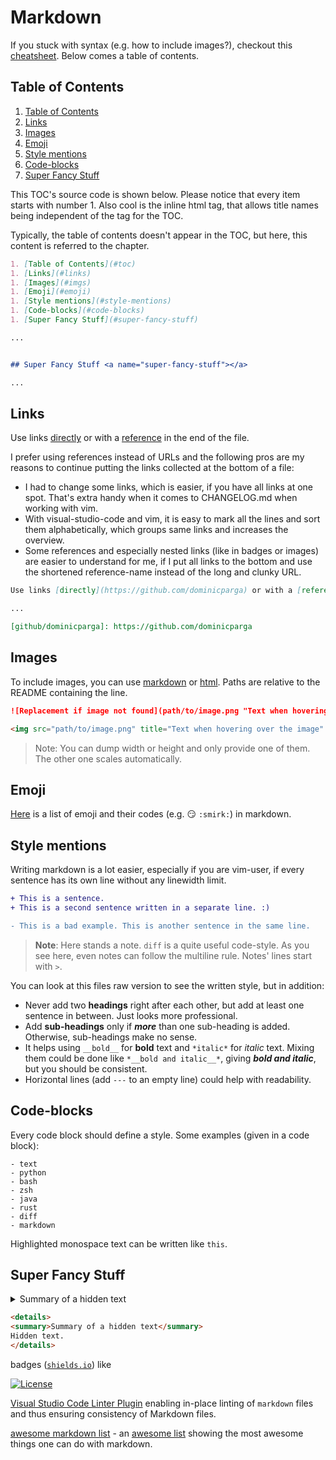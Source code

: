 # Markdown

If you stuck with syntax (e.g. how to include images?), checkout this [cheatsheet][github/adam-p/markdown-here/wiki/cheatsheet].
Below comes a table of contents.


## Table of Contents <a name="toc"></a>

1. [Table of Contents](#toc)
1. [Links](#links)
1. [Images](#imgs)
1. [Emoji](#emoji)
1. [Style mentions](#style-mentions)
1. [Code-blocks](#code-blocks)
1. [Super Fancy Stuff](#super-fancy-stuff)

This TOC's source code is shown below.
Please notice that every item starts with number 1.
Also cool is the inline html tag, that allows title names being independent of the tag for the TOC.

Typically, the table of contents doesn't appear in the TOC, but here, this content is referred to the chapter.

```markdown
1. [Table of Contents](#toc)
1. [Links](#links)
1. [Images](#imgs)
1. [Emoji](#emoji)
1. [Style mentions](#style-mentions)
1. [Code-blocks](#code-blocks)
1. [Super Fancy Stuff](#super-fancy-stuff)

...


## Super Fancy Stuff <a name="super-fancy-stuff"></a>

...
```


## Links <a name="links"></a>

Use links [directly](https://github.com/dominicparga) or with a [reference][github/dominicparga] in the end of the file.

I prefer using references instead of URLs and the following pros are my reasons to continue putting the links collected at the bottom of a file:

- I had to change some links, which is easier, if you have all links at one spot. That's extra handy when it comes to CHANGELOG.md when working with vim.
- With visual-studio-code and vim, it is easy to mark all the lines and sort them alphabetically, which groups same links and increases the overview.
- Some references and especially nested links (like in badges or images) are easier to understand for me, if I put all links to the bottom and use the shortened reference-name instead of the long and clunky URL.

```markdown
Use links [directly](https://github.com/dominicparga) or with a [reference][github/dominicparga] in the end of the file.

...

[github/dominicparga]: https://github.com/dominicparga
```


## Images <a name="imgs"></a>

To include images, you can use [markdown][github/adam-p/markdown-here/wiki/cheatsheet/images] or [html][www_md_image_via_html].
Paths are relative to the README containing the line.

```markdown
![Replacement if image not found](path/to/image.png "Text when hovering over the image")
```

```html
<img src="path/to/image.png" title="Text when hovering over the image" alt="Replacement if image not found" width="256" height="256"/>
```

> Note: You can dump width or height and only provide one of them.
> The other one scales automatically.


## Emoji <a name="emoji"></a>

[Here][github/rxaviers/list-of-emojis] is a list of emoji and their codes (e.g. :smirk: `:smirk:`) in markdown.


## Style mentions <a name="style-mentions"></a>

Writing markdown is a lot easier, especially if you are vim-user, if every sentence has its own line without any linewidth limit.

```diff
+ This is a sentence.
+ This is a second sentence written in a separate line. :)

- This is a bad example. This is another sentence in the same line.
```

> __Note__: Here stands a note.
> `diff` is a quite useful code-style.
> As you see here, even notes can follow the multiline rule.
> Notes' lines start with `>`.

You can look at this files raw version to see the written style, but in addition:

- Never add two __headings__ right after each other, but add at least one sentence in between.
  Just looks more professional.
- Add __sub-headings__ only if *__more__* than one sub-heading is added.
  Otherwise, sub-headings make no sense.
- It helps using `__bold__` for __bold__ text and `*italic*` for *italic* text.
  Mixing them could be done like `*__bold and italic__*`, giving *__bold and italic__*, but you should be consistent.
- Horizontal lines (add `---` to an empty line) could help with readability.


## Code-blocks <a name="code-blocks"></a>

Every code block should define a style.
Some examples (given in a code block):

```text
- text
- python
- bash
- zsh
- java
- rust
- diff
- markdown
```

Highlighted monospace text can be written like `this`.


## Super Fancy Stuff <a name="super-fancy-stuff"></a>

<details>
<summary>Summary of a hidden text</summary>
Hidden text hihi.
</details>

```markdown
<details>
<summary>Summary of a hidden text</summary>
Hidden text.
</details>
```

badges ([`shields.io`][shields]) like

[![License][github/self/license/badge]][github/self/license]

[Visual Studio Code Linter Plugin][vscode/marketplace/markdownlint] enabling in-place linting of `markdown` files and thus ensuring consistency of Markdown files.

[awesome markdown list][github/mundimark/awesome-markdown] - an [awesome list][github/topics/awesome-list] showing the most awesome things one can do with markdown.


[github/adam-p/markdown-here/wiki/cheatsheet]: https://github.com/adam-p/markdown-here/wiki/Markdown-Cheatsheet
[github/adam-p/markdown-here/wiki/cheatsheet/images]: https://github.com/adam-p/markdown-here/wiki/Markdown-Cheatsheet#images
[github/dominicparga]: https://github.com/dominicparga
[github/mundimark/awesome-markdown]: https://github.com/mundimark/awesome-markdown/pull/26/files
[github/rxaviers/list-of-emojis]: https://gist.github.com/rxaviers/7360908
[github/self/license]: https://github.com/dominicparga/howto/blob/master/LICENSE
[github/self/license/badge]: https://img.shields.io/github/license/dominicparga/howto
[github/topics/awesome-list]: https://github.com/topics/awesome-list
[shields]: https://shields.io
[vscode/marketplace/markdownlint]: https://marketplace.visualstudio.com/items?itemName=DavidAnson.vscode-markdownlint
[www_md_image_via_html]: https://stackoverflow.com/a/14747656

